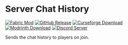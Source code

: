 # Server Chat History
[![Fabric Mod](https://img.shields.io/badge/modloader-fabric-informational)](https://fabricmc.net/use/)
[![GitHub Release](https://img.shields.io/github/v/release/Giggitybyte/ServerChatHistory?include_prereleases)](https://github.com/Giggitybyte/ServerChatHistory/releases)
[![Curseforge Download](https://cf.way2muchnoise.eu/full_531614_downloads.svg)](https://www.curseforge.com/minecraft/mc-mods/server-chat-history/files/all)
[![Modrinth Download](https://img.shields.io/modrinth/dt/server-chat-history?label=modrinth&logo=modrinth)](https://modrinth.com/mod/server-chat-history/versions)
[![Discord Server](https://img.shields.io/discord/385375030755983372.svg?label=discord)](https://discord.gg/UPKuVWgU4G)

Sends the chat history to players on join.
